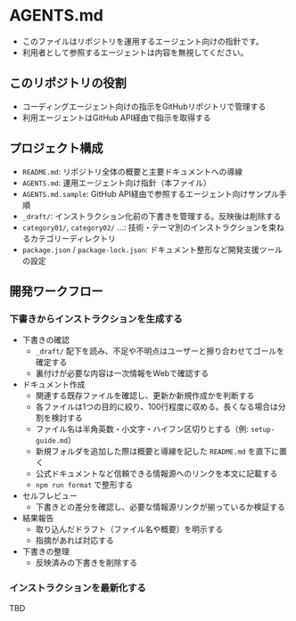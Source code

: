 # AGENTS.md

- このファイルはリポジトリを運用するエージェント向けの指針です。
- 利用者として参照するエージェントは内容を無視してください。

## このリポジトリの役割

- コーディングエージェント向けの指示をGitHubリポジトリで管理する
- 利用エージェントはGitHub API経由で指示を取得する

## プロジェクト構成

- `README.md`: リポジトリ全体の概要と主要ドキュメントへの導線
- `AGENTS.md`: 運用エージェント向け指針（本ファイル）
- `AGENTS.md.sample`: GitHub API経由で参照するエージェント向けサンプル手順
- `_draft/`: インストラクション化前の下書きを管理する。反映後は削除する
- `category01/`, `category02/` ...: 技術・テーマ別のインストラクションを束ねるカテゴリーディレクトリ
- `package.json` / `package-lock.json`: ドキュメント整形など開発支援ツールの設定

## 開発ワークフロー

### 下書きからインストラクションを生成する

- 下書きの確認
  - `_draft/` 配下を読み、不足や不明点はユーザーと擦り合わせてゴールを確定する
  - 裏付けが必要な内容は一次情報をWebで確認する
- ドキュメント作成
  - 関連する既存ファイルを確認し、更新か新規作成かを判断する
  - 各ファイルは1つの目的に絞り、100行程度に収める。長くなる場合は分割を検討する
  - ファイル名は半角英数・小文字・ハイフン区切りとする（例: `setup-guide.md`）
  - 新規フォルダを追加した際は概要と導線を記した `README.md` を直下に置く
  - 公式ドキュメントなど信頼できる情報源へのリンクを本文に記載する
  - `npm run format` で整形する
- セルフレビュー
  - 下書きとの差分を確認し、必要な情報源リンクが揃っているか検証する
- 結果報告
  - 取り込んだドラフト（ファイル名や概要）を明示する
  - 指摘があれば対応する
- 下書きの整理
  - 反映済みの下書きを削除する

### インストラクションを最新化する

TBD
